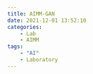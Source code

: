 ```yaml
---
title: AIMM-GAN
date: 2021-12-01 13:52:10
categories:
    - Lab
    - AIMM
tags:
    - "AI"
    - Laboratory
---
```

